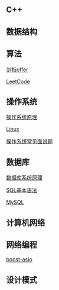 C++
-----------------
数据结构
-----------------
算法
-----------------

[剑指offer](https://github.com/zh921/Codes/blob/master/notes/剑指offer.md)

[LeetCode](https://github.com/zh921/Codes/blob/master/LeetCode/LeetCode.md)

操作系统
-----------------

[操作系统原理](https://github.com/zh921/Codes/blob/master/notes/操作系统.md)

[Linux](https://github.com/zh921/Codes/blob/master/notes/Linux.md)

[操作系统常见面试题](https://github.com/zh921/Codes/blob/master/notes/操作系统常见面试题.md)

数据库
-----------------

[数据库系统原理](https://github.com/zh921/Codes/blob/master/notes/数据库系统原理.md)

[SQL基本语法](https://github.com/zh921/Codes/blob/master/notes/SQL基本语法.md)

[MySQL](https://github.com/zh921/Codes/blob/master/notes/MySQL.md)

计算机网络
-----------------
网络编程
-----------------

[boost-asio](https://github.com/zh921/Codes/blob/master/notes/boost-asio.md)

设计模式
-----------------
